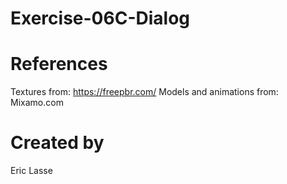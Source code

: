 # Exercise-06C-Dialog

# References

Textures from: https://freepbr.com/
Models and animations from: Mixamo.com

# Created by 
Eric Lasse
